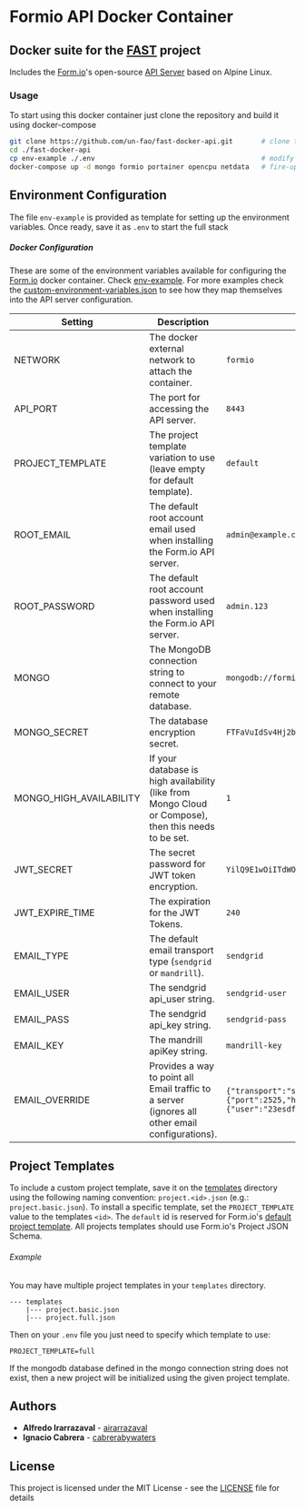 # Formio API Docker Container

## Docker suite for the [FAST](https://github.com/UN-FAO) project

Includes the [Form.io](https://form.io)'s open-source [API Server](https://github.com/formio/formio) based on Alpine Linux.

### Usage

To start using this docker container just clone the repository and build it using docker-compose

```sh
git clone https://github.com/un-fao/fast-docker-api.git       # clone the repository
cd ./fast-docker-api
cp env-example ./.env                                         # modify and save the .env file
docker-compose up -d mongo formio portainer opencpu netdata   # fire-up the docker container
```

## Environment Configuration

The file `env-example` is provided as template for setting up the environment variables. Once ready, save it as `.env` to start the full stack

##### Docker Configuration

These are some of the environment variables available for configuring the [Form.io](https://form.io) docker container. Check [env-example](env-example). For more examples check the [custom-environment-variables.json](config/custom-environment-variables.json) to see how they map themselves into the API server configuration.

| Setting                 | Description                                                                                          | Example                                                                                                                          |
| ----------------------- | ---------------------------------------------------------------------------------------------------- | -------------------------------------------------------------------------------------------------------------------------------- |
| NETWORK                 | The docker external network to attach the container.                                                 | `formio`                                                                                                                         |
| API_PORT                | The port for accessing the API server.                                                               | `8443`                                                                                                                           |
| PROJECT_TEMPLATE        | The project template variation to use (leave empty for default template).                            | `default`                                                                                                                        |
| ROOT_EMAIL              | The default root account email used when installing the Form.io API server.                          | `admin@example.com`                                                                                                              |
| ROOT_PASSWORD           | The default root account password used when installing the Form.io API server.                       | `admin.123`                                                                                                                      |
| MONGO                   | The MongoDB connection string to connect to your remote database.                                    | `mongodb://formio-mongo:27017/formioapp`                                                                                         |
| MONGO_SECRET            | The database encryption secret.                                                                      | `FTFaVuIdSv4Hj2bjnwae`                                                                                                           |
| MONGO_HIGH_AVAILABILITY | If your database is high availability (like from Mongo Cloud or Compose), then this needs to be set. | `1`                                                                                                                              |
| JWT_SECRET              | The secret password for JWT token encryption.                                                        | `YilQ9E1wOiITdWOeaMCL`                                                                                                           |
| JWT_EXPIRE_TIME         | The expiration for the JWT Tokens.                                                                   | `240`                                                                                                                            |
| EMAIL_TYPE              | The default email transport type (`sendgrid` or `mandrill`).                                         | `sendgrid`                                                                                                                       |
| EMAIL_USER              | The sendgrid api_user string.                                                                        | `sendgrid-user`                                                                                                                  |
| EMAIL_PASS              | The sendgrid api_key string.                                                                         | `sendgrid-pass`                                                                                                                  |
| EMAIL_KEY               | The mandrill apiKey string.                                                                          | `mandrill-key`                                                                                                                   |
| EMAIL_OVERRIDE          | Provides a way to point all Email traffic to a server (ignores all other email configurations).      | `{"transport":"smtp","settings":{"port":2525,"host":"smtp.mailtrap.io","auth":{"user":"23esdffd53ac","pass":"324csdfsdf989a"}}}` |

## Project Templates

To include a custom project template, save it on the [templates](templates) directory using the following naming convention: `project.<id>.json` (e.g.: `project.basic.json`). To install a specific template, set the `PROJECT_TEMPLATE` value to the templates `<id>`. The `default` id is reserved for Form.io's [default project template](https://github.com/formio/formio-app-formio/blob/master/dist/project.json). All projects templates should use Form.io's Project JSON Schema.

###### Example

You may have multiple project templates in your `templates` directory.

```
--- templates
    |--- project.basic.json
    |--- project.full.json
```

Then on your `.env` file you just need to specify which template to use:

```
PROJECT_TEMPLATE=full
```

If the mongodb database defined in the mongo connection string does not exist, then a new project will be initialized using the given project template.

## Authors

- **Alfredo Irarrazaval** - [airarrazaval](https://github.com/airarrazaval)
- **Ignacio Cabrera** - [cabrerabywaters](https://github.com/cabrerabywaters)

## License

This project is licensed under the MIT License - see the [LICENSE](LICENSE) file for details
